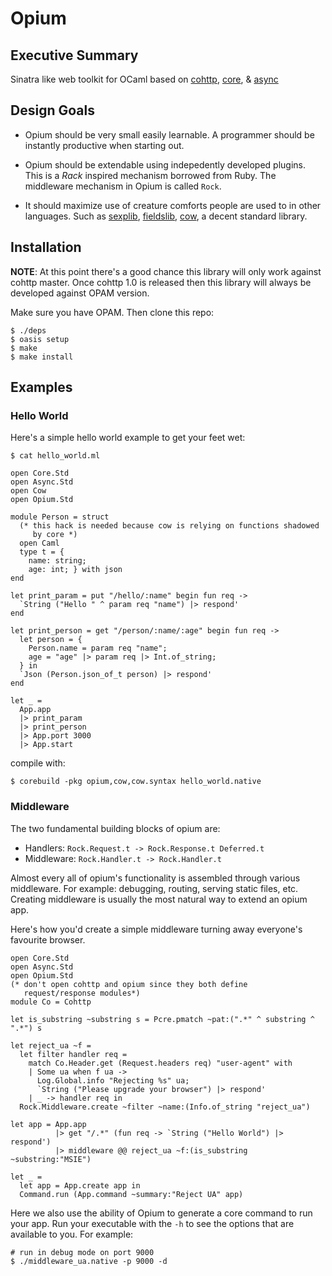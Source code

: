 Opium
=====

## Executive Summary

Sinatra like web toolkit for OCaml based on [cohttp](https://github.com/avsm/ocaml-cohttp/), [core](https://github.com/janestreet/core), & [async](https://github.com/janestreet/async)

## Design Goals

* Opium should be very small easily learnable. A programmer should be
instantly productive when starting out.

* Opium should be extendable using indepedently developed
plugins. This is a _Rack_ inspired mechanism borrowed from Ruby. The
middleware mechanism in Opium is called `Rock`.

* It should maximize use of creature comforts people are used to in
other languages. Such as [sexplib](https://github.com/janestreet/sexplib), [fieldslib](https://github.com/janestreet/fieldslib), [cow](https://github.com/mirage/ocaml-cow), a decent
standard library.

## Installation

__NOTE__: At this point there's a good chance this library will only
work against cohttp master. Once cohttp 1.0 is released then this
library will always be developed against OPAM version.

Make sure you have OPAM. Then clone this repo:

```
$ ./deps
$ oasis setup
$ make
$ make install
```

## Examples

### Hello World

Here's a simple hello world example to get your feet wet:

`$ cat hello_world.ml`

```
open Core.Std
open Async.Std
open Cow
open Opium.Std

module Person = struct
  (* this hack is needed because cow is relying on functions shadowed
     by core *)
  open Caml
  type t = {
    name: string;
    age: int; } with json
end

let print_param = put "/hello/:name" begin fun req ->
  `String ("Hello " ^ param req "name") |> respond'
end

let print_person = get "/person/:name/:age" begin fun req ->
  let person = {
    Person.name = param req "name";
    age = "age" |> param req |> Int.of_string;
  } in
  `Json (Person.json_of_t person) |> respond'
end

let _ =
  App.app
  |> print_param
  |> print_person
  |> App.port 3000
  |> App.start
```

compile with:
```
$ corebuild -pkg opium,cow,cow.syntax hello_world.native
```

### Middleware

The two fundamental building blocks of opium are:

* Handlers: `Rock.Request.t -> Rock.Response.t Deferred.t`
* Middleware: `Rock.Handler.t -> Rock.Handler.t`

Almost every all of opium's functionality is assembled through various
middleware. For example: debugging, routing, serving static files,
etc. Creating middleware is usually the most natural way to extend an
opium app.

Here's how you'd create a simple middleware turning away everyone's
favourite browser.

```
open Core.Std
open Async.Std
open Opium.Std
(* don't open cohttp and opium since they both define
   request/response modules*)
module Co = Cohttp

let is_substring ~substring s = Pcre.pmatch ~pat:(".*" ^ substring ^ ".*") s

let reject_ua ~f =
  let filter handler req =
    match Co.Header.get (Request.headers req) "user-agent" with
    | Some ua when f ua ->
      Log.Global.info "Rejecting %s" ua;
      `String ("Please upgrade your browser") |> respond'
    | _ -> handler req in
  Rock.Middleware.create ~filter ~name:(Info.of_string "reject_ua")

let app = App.app
          |> get "/.*" (fun req -> `String ("Hello World") |> respond')
          |> middleware @@ reject_ua ~f:(is_substring ~substring:"MSIE")

let _ =
  let app = App.create app in
  Command.run (App.command ~summary:"Reject UA" app)
```

Here we also use the ability of Opium to generate a core command to
run your app. Run your executable with the `-h` to see the options
that are available to you. For example:

```
# run in debug mode on port 9000
$ ./middleware_ua.native -p 9000 -d
```